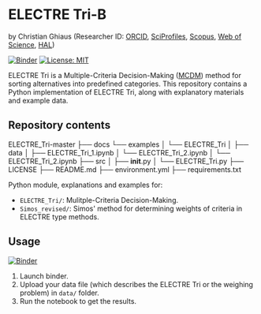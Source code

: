 # ELECTRE Tri-B

by Christian Ghiaus (Researcher ID: [ORCID](https://orcid.org/0000-0001-5561-1245), [SciProfiles](https://sciprofiles.com/profile/2970335), [Scopus](https://www.scopus.com/authid/detail.uri?authorId=6603390490), [Web of Science](https://www.webofscience.com/wos/author/record/1651371), [HAL](https://cv.hal.science/cghiaus))

[![Binder](https://mybinder.org/badge_logo.svg)](https://mybinder.org/v2/gh/cghiaus/ELECTRE_Tri/HEAD)
[![License: MIT](https://img.shields.io/badge/License-MIT-yellow.svg)](https://github.com/cghiaus/dm4bem_book/blob/main/LICENSE)

ELECTRE Tri is a Multiple-Criteria Decision-Making ([MCDM](https://en.m.wikipedia.org/wiki/Multiple-criteria_decision_analysis)) method for sorting alternatives into predefined categories. This repository contains a Python implementation of ELECTRE Tri, along with explanatory materials and example data.

## Repository contents

ELECTRE_Tri-master
├── docs
└── examples
│   └── ELECTRE_Tri
│       ├── data
│       ├── ELECTRE_Tri_1.ipynb
│       └── ELECTRE_Tri_2.ipynb
│       └── ELECTRE_Tri_2.ipynb
├── src
│   ├── __init__.py
│   └── ELECTRE_Tri.py
├── LICENSE
├── README.md
├── environment.yml
├── requirements.txt



Python module, explanations and examples for:

- `ELECTRE_Tri/`: Mulitple-Criteria Decision-Making.
- `Simos_revised/`: Simos' method for determining weights of criteria in ELECTRE type methods.

## Usage

[![Binder](https://mybinder.org/badge_logo.svg)](https://mybinder.org/v2/gh/cghiaus/ELECTRE_Tri/HEAD)

1. Launch binder.
2. Upload your data file (which describes the ELECTRE Tri or the weighing problem) in `data/` folder.
3. Run the notebook to get the results.
